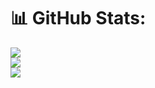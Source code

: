 
# 📊 GitHub Stats:
![](https://github-readme-stats.vercel.app/api?username=iamprathmesh&theme=chartreuse-dark&hide_border=true&include_all_commits=true&count_private=true)<br/>
![](https://github-readme-streak-stats.herokuapp.com/?user=iamprathmesh&theme=chartreuse-dark&hide_border=true)<br/>
![](https://github-readme-stats.vercel.app/api/top-langs/?username=iamprathmesh&theme=chartreuse-dark&hide_border=true&include_all_commits=true&count_private=true&layout=compact)

<!-- Proudly created with GPRM ( https://gprm.itsvg.in ) -->
